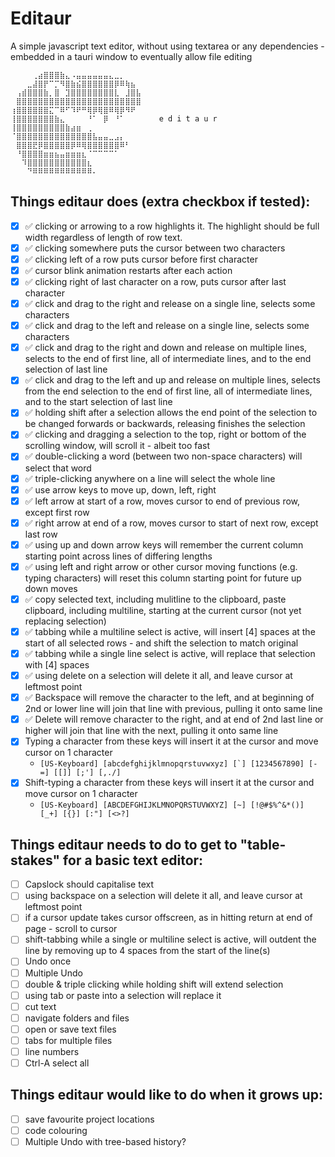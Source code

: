 # Editaur

A simple javascript text editor, without using textarea or any dependencies - embedded in a tauri window to eventually allow file editing

```
⠀⠀⠀⠀⢀⣴⣿⣿⣿⣷⣄⠠⣤⣤⣤⣤⣤⣤⣄⣀⡀⠀⠀⠀  ⠀
⠀⠀⠀⣀⣼⣿⡟⠉⡉⠻⣿⣷⣮⣿⣿⣿⣿⣿⣿⡿⠿⢷⣦⠀⠀⠀
⠀⢠⣾⣿⣿⣿⣷⡀⣿⠀⣹⣿⣿⣿⣿⣿⣿⣿⣿⣇⠀⣸⣿⣧⠀⠀⠀
⠀⣿⣿⣿⣿⣿⣿⣿⣿⣿⣿⣿⣿⣿⣿⣿⣿⣿⣿⣿⣿⣿⣿⣿⠀⠀
⢰⣿⣿⣿⣿⣿⣿⣍⠉⠿⠋⠹⠟⠛⢿⡿⢿⣿⠿⢿⡿⠻⠟⠀
⢸⣿⣿⣿⣿⣿⣿⣿⣷⣄⠀⠀⠀⠀⠘⠁⠀⡿⠀⠘⠁⠀⠀⠀    e d i t a u r
⢸⣿⣿⣿⣿⣿⣿⣿⣿⣿⣷⣴⣶⠀⢀⠀⠀⠀⠀⠀⠀⠀⠀⠀
⠈⣿⣿⣿⣿⣿⣿⣿⣿⣿⣿⣿⣿⣿⣿⣧⣤⣤⣀⣠⡄⠀⠀⠀
⠀⣿⣿⣿⣟⡿⣿⣿⣿⣿⣿⡿⠿⢿⣿⣿⣿⣿⣿⣿⠿⠃⠀⠀
⠀⠘⣿⣿⣿⣿⣶⣶⣦⣤⣶⣶⣶⣆⠈⠉⠉⠉⠉⠁⠀⠀⠀⠀
⠀⠀⠹⣿⣿⣿⣿⣿⣿⣿⣿⣿⣿⣿⣆⠀⠀⠀⠀⠀⠀⠀⠀⠀
⠀⠀⠀⠙⠿⠿⠿⠿⠿⠿⠿⠿⠿⠿⠿⠄
```

## Things editaur does (extra checkbox if tested):

-   [x] ✅ clicking or arrowing to a row highlights it. The highlight should be full width regardless of length of row text.
-   [x] ✅ clicking somewhere puts the cursor between two characters
-   [x] ✅ clicking left of a row puts cursor before first character
-   [x] ✅ cursor blink animation restarts after each action
-   [x] ✅ clicking right of last character on a row, puts cursor after last character
-   [x] ✅ click and drag to the right and release on a single line, selects some characters
-   [x] ✅ click and drag to the left and release on a single line, selects some characters
-   [x] ✅ click and drag to the right and down and release on multiple lines, selects to the end of first line, all of intermediate lines, and to the end selection of last line
-   [x] ✅ click and drag to the left and up and release on multiple lines, selects from the end selection to the end of first line, all of intermediate lines, and to the start selection of last line
-   [x] ✅ holding shift after a selection allows the end point of the selection to be changed forwards or backwards, releasing finishes the selection
-   [x] ✅ clicking and dragging a selection to the top, right or bottom of the scrolling window, will scroll it - albeit too fast
-   [x] ✅ double-clicking a word (between two non-space characters) will select that word
-   [x] ✅ triple-clicking anywhere on a line will select the whole line
-   [x] ✅ use arrow keys to move up, down, left, right
-   [x] ✅ left arrow at start of a row, moves cursor to end of previous row, except first row
-   [x] ✅ right arrow at end of a row, moves cursor to start of next row, except last row
-   [x] ✅ using up and down arrow keys will remember the current column starting point across lines of differing lengths
-   [x] ✅ using left and right arrow or other cursor moving functions (e.g. typing characters) will reset this column starting point for future up down moves
-   [x] ✅ copy selected text, including mulitline to the clipboard, paste clipboard, including multiline, starting at the current cursor (not yet replacing selection)
-   [x] ✅ tabbing while a multiline select is active, will insert [4] spaces at the start of all selected rows - and shift the selection to match original
-   [x] ✅ tabbing while a single line select is active, will replace that selection with [4] spaces
-   [x] ✅ using delete on a selection will delete it all, and leave cursor at leftmost point
-   [x] ✅ Backspace will remove the character to the left, and at beginning of 2nd or lower line will join that line with previous, pulling it onto same line
-   [x] ✅ Delete will remove character to the right, and at end of 2nd last line or higher will join that line with the next, pulling it onto same line
-   [x] Typing a character from these keys will insert it at the cursor and move cursor on 1 character
    -   `` [US-Keyboard] [abcdefghijklmnopqrstuvwxyz] [`] [1234567890] [-=] [[]] [;'] [,./] ``
-   [x] Shift-typing a character from these keys will insert it at the cursor and move cursor on 1 character
    -   `[US-Keyboard] [ABCDEFGHIJKLMNOPQRSTUVWXYZ] [~] [!@#$%^&*()] [_+] [{}] [:"] [<>?]`

## Things editaur needs to do to get to "table-stakes" for a basic text editor:

-   [ ] Capslock should capitalise text
-   [ ] using backspace on a selection will delete it all, and leave cursor at leftmost point
-   [ ] if a cursor update takes cursor offscreen, as in hitting return at end of page - scroll to cursor
-   [ ] shift-tabbing while a single or multiline select is active, will outdent the line by removing up to 4 spaces from the start of the line(s)
-   [ ] Undo once
-   [ ] Multiple Undo
-   [ ] double & triple clicking while holding shift will extend selection
-   [ ] using tab or paste into a selection will replace it
-   [ ] cut text
-   [ ] navigate folders and files
-   [ ] open or save text files
-   [ ] tabs for multiple files
-   [ ] line numbers
-   [ ] Ctrl-A select all

## Things editaur would like to do when it grows up:

-   [ ] save favourite project locations
-   [ ] code colouring
-   [ ] Multiple Undo with tree-based history?
